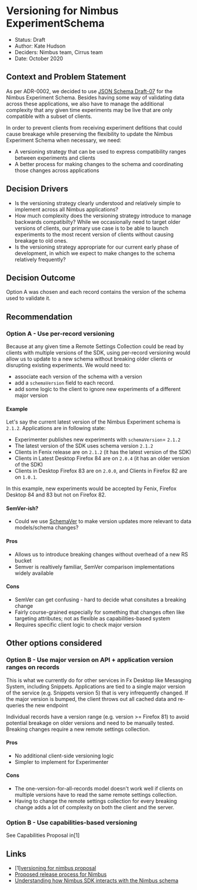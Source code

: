 # Versioning for Nimbus ExperimentSchema

- Status: Draft
- Author: Kate Hudson
- Deciders: Nimbus team, Cirrus team
- Date: October 2020

## Context and Problem Statement

As per ADR-0002, we decided to use
[JSON Schema Draft-07](https://tools.ietf.org/html/draft-handrews-json-schema-01) for the Nimbus
Experiment Schema. Besides having some way of validating data across these applications, we also
have to manage the additional complexity that any given time experiments may be live that are only
compatible with a subset of clients.

In order to prevent clients from receiving experiment defitions that could cause breakage while
preserving the flexibility to update the Nimbus Experiment Schema when necessary, we need:

- A versioning strategy that can be used to express compatibility ranges between experiments and
  clients
- A better process for making changes to the schema and coordinating those changes across
  applications

## Decision Drivers

- Is the versioning strategy clearly understood and relatively simple to implement across all Nimbus
  applications?
- How much complexity does the versioning strategy introduce to manage backwards compatibilty? While
  we occasionally need to target older versions of clients, our primary use case is to be able to
  launch experiments to the most recent version of clients without causing breakage to old ones.
- Is the versioning strategy appropriate for our current early phase of development, in which we
  expect to make changes to the schema relatively frequently?

## Decision Outcome

Option A was chosen and each record contains the version of the schema used to validate it.

## Recommendation

### Option A - Use per-record versioning

Because at any given time a Remote Settings Collection could be read by clients with multiple
versions of the SDK, using per-record versioning would allow us to update to a new schema without
breaking older clients or disrupting existing experiments. We would need to:

- associate each version of the schema with a version
- add a `schemaVersion` field to each record.
- add some logic to the client to ignore new experiments of a different major version

#### Example

Let's say the current latest version of the Nimbus Experiment schema is `2.1.2`. Applications are in
following state:

- Experimenter publishes new experiments with `schemaVersion`= `2.1.2`
- The latest version of the SDK uses schema version `2.1.2`
- Clients in Fenix release are on `2.1.2` (it has the latest version of the SDK)
- Clients in Latest Desktop Firefox 84 are on `2.0.4` (it has an older version of the SDK)
- Clients in Desktop Firefox 83 are on `2.0.0`, and Clients in Firefox 82 are on `1.0.1`.

In this example, new experiments would be accepted by Fenix, Firefox Desktop 84 and 83 but not on
Firefox 82.

#### SemVer-ish?

- Could we use
  [SchemaVer](https://snowplowanalytics.com/blog/2014/05/13/introducing-schemaver-for-semantic-versioning-of-schemas/)
  to make version updates more relevant to data models/schema changes?

#### Pros

- Allows us to introduce breaking changes without overhead of a new RS bucket
- Semver is realtively familiar, SemVer comparison implementations widely available

#### Cons

- SemVer can get confusing - hard to decide what consitutes a breaking change
- Fairly course-grained especially for something that changes often like targeting attributes; not
  as flexible as capabilities-based system
- Requires specific client logic to check major version

## Other options considered

### Option B - Use major version on API + application version ranges on records

This is what we currently do for other services in Fx Desktop like Mesasging System, including
Snippets. Applications are tied to a single major version of the service (e.g. Snippets version 5)
that is very infrequently changed. If the major version is bumped, the client throws out all cached
data and re-queries the new endpoint

Individual records have a version range (e.g. version >= Firefox 81) to avoid potential breakage on
older versions and need to be manually tested. Breaking changes require a new remote settings
collection.

#### Pros

- No additional client-side versioning logic
- Simpler to implement for Experimenter

#### Cons

- The one-version-for-all-records model doesn't work well if clients on multiple versions have to
  read the same remote settings collection.
- Having to change the remote settings collection for every breaking change adds a lot of complexity
  on both the client and the server.

### Option B - Use capabilities-based versioning

See Capabilities Proposal in[1]

## Links

- [1][versioning for nimbus proposal](https://docs.google.com/document/d/1dmO94BjFtdSzsN9z9tuRrc-QIUKC9DLQdk-66f9V3Dg/edit#)
- [Proposed release process for Nimbus](https://docs.google.com/document/d/1gI2jFBAq8fDWFeL8xCSfA7_nnJj5jR4pDaao4rZpk0I/edit#)
- [Understanding how Nimbus SDK interacts with the Nimbus schema](https://docs.google.com/document/d/1_9X6ozvGXNqbd8e5xIoF845nb3bHExLsD8fbeFSP7DA/edit)
